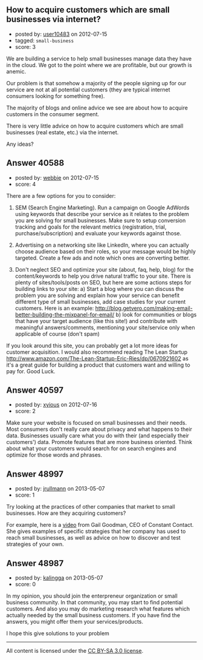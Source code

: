 ## How to acquire customers which are small businesses via internet?

- posted by: [user10483](https://stackexchange.com/users/-1/10483-user10483) on 2012-07-15
- tagged: `small-business`
- score: 3

We are building a service to help small businesses manage data they have in the cloud. We got to the point where we are profitable, but our growth is anemic.

Our problem is that somehow a majority of the people signing up for our service are not at all potential customers (they are typical internet consumers looking for something free).

The majority of blogs and online advice we see are about how to acquire customers in the consumer segment.

There is very little advice on how to acquire customers which are small businesses (real estate, etc.) via the internet.

Any ideas?


## Answer 40588

- posted by: [webbie](https://stackexchange.com/users/-1/16413-webbie) on 2012-07-15
- score: 4

There are a few options for you to consider:

1. SEM (Search Engine Marketing). Run a campaign on Google AdWords using keywords that describe your service as it relates to the problem you are solving for small businesses. Make sure to setup conversion tracking and goals for the relevant metrics (registration, trial, purchase/subscription) and evaluate your keywords against those.

2. Advertising on a networking site like LinkedIn, where you can actually choose audience based on their roles, so  your message would be highly targeted. Create a few ads and note which ones are converting better.

3. Don't neglect SEO and optimize your site (about, faq, help, blog) for the content/keywords to help you drive natural traffic to your site. There is plenty of sites/tools/posts on SEO, but here are some actions steps for building links to your site:
a) Start a blog where you can discuss the problem you are solving and explain how your service can benefit different type of small businesses, add case studies for your current customers. Here is an example: http://blog.getvero.com/making-email-better-building-the-mixpanel-for-email/ b) look for communities or blogs that have your target audience (like this site!) and contribute with meaningful answers/comments, mentioning your site/service only when applicable of course (don't spam)

If you look around this site, you can probably get a lot more ideas for customer acquisition. I would also recommend reading The Lean Startup http://www.amazon.com/The-Lean-Startup-Eric-Ries/dp/0670921602 as it's a great guide for building a product that customers want and willing to pay for. Good Luck.



## Answer 40597

- posted by: [xyious](https://stackexchange.com/users/-1/12250-xyious) on 2012-07-16
- score: 2

Make sure your website is focused on small businesses and their needs. Most consumers don't really care about privacy and what happens to their data. Businesses usually care what you do with their (and especially their customers') data. Promote features that are more business oriented. Think about what your customers would search for on search engines and optimize for those words and phrases.


## Answer 48997

- posted by: [jrullmann](https://stackexchange.com/users/-1/13802-jrullmann) on 2013-05-07
- score: 1

<p>Try looking at the practices of other companies that market to small businesses.  How are they acquiring customers?</p>

<p>For example, here is a <a href="http://businessofsoftware.org/2013/02/gail-goodman-constant-contact-how-to-negotiate-the-long-slow-saas-ramp-of-death/" rel="nofollow">video</a> from Gail Goodman, CEO of Constant Contact.  She gives examples of specific strategies that her company has used to reach small businesses, as well as advice on how to discover and test strategies of your own.</p>



## Answer 48987

- posted by: [kalingga](https://stackexchange.com/users/-1/10666-kalingga) on 2013-05-07
- score: 0

In my opinion, you should join the enterpreneur organization or small business community. In that community, you may start to find potential customers. And also you may do marketing research what features which actually needed by the small business customers. If you have find the answers, you might offer them your services/products.

I hope this give solutions to your problem



---

All content is licensed under the [CC BY-SA 3.0 license](https://creativecommons.org/licenses/by-sa/3.0/).
